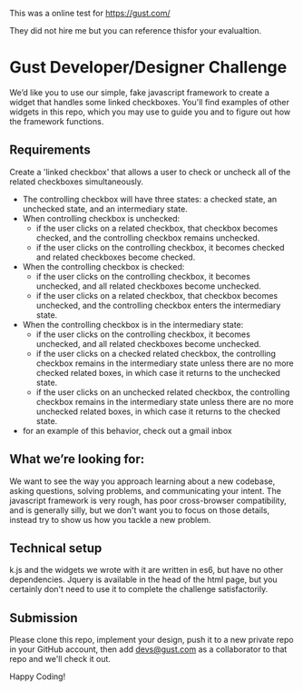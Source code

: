 This was a online test for https://gust.com/

They did not hire me but you can reference thisfor your evalualtion.  

# Gust Developer/Designer Challenge
We’d like you to use our simple, fake javascript framework to create a widget that handles some linked checkboxes. You'll find examples of other widgets in this repo, which you may use to guide you and to figure out how the framework functions. 

## Requirements
Create a 'linked checkbox' that allows a user to check or uncheck all of the related checkboxes simultaneously.
- The controlling checkbox will have three states: a checked state, an unchecked state, and an intermediary state.
- When controlling checkbox is unchecked:
  - if the user clicks on a related checkbox, that checkbox becomes checked, and the controlling checkbox remains unchecked.
  - if the user clicks on the controlling checkbox, it becomes checked and related checkboxes become checked.
- When the controlling checkbox is checked:
  - if the user clicks on the controlling checkbox, it becomes unchecked, and all related checkboxes become unchecked.
  - if the user clicks on a related checkbox, that checkbox becomes unchecked, and the controlling checkbox enters the intermediary state.
- When the controlling checkbox is in the intermediary state:
  - if the user clicks on the controlling checkbox, it becomes unchecked, and all related checkboxes become unchecked.
  - if the user clicks on a checked related checkbox, the controlling checkbox remains in the intermediary state unless there are no more checked related boxes, in which case it returns to the unchecked state.
  - if the user clicks on an unchecked related checkbox, the controlling checkbox remains in the intermediary state unless there are no more unchecked related boxes, in which case it returns to the checked state.
- for an example of this behavior, check out a gmail inbox

## What we’re looking for:
We want to see the way you approach learning about a new codebase, asking questions, solving problems, and communicating your intent. The javascript framework is very rough, has poor cross-browser compatibility, and is generally silly, but we don't want you to focus on those details, instead try to show us how you tackle a new problem. 

## Technical setup
k.js and the widgets we wrote with it are written in es6, but have no other dependencies. Jquery is available in the head of the html page, but you certainly don't need to use it to complete the challenge satisfactorily.

## Submission
Please clone this repo, implement your design, push it to a new private repo in your GitHub account, then add devs@gust.com as a collaborator to that repo and we'll check it out.

Happy Coding!

